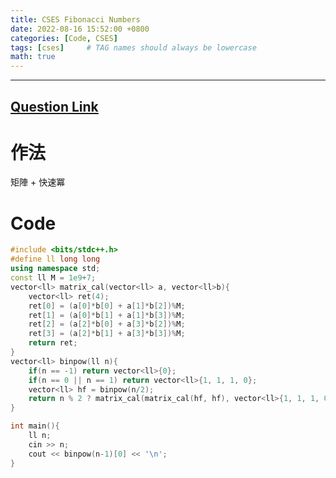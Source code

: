 ```yaml
---
title: CSES Fibonacci Numbers
date: 2022-08-16 15:52:00 +0800
categories: [Code, CSES]
tags: [cses]     # TAG names should always be lowercase
math: true
---
```


---
## [Question Link](https://cses.fi/problemset/task/1722 "CSES-Fibonacci Numbers")

**作法**
===

矩陣 + 快速冪

**Code**
===

```cpp
#include <bits/stdc++.h>
#define ll long long
using namespace std;
const ll M = 1e9+7;
vector<ll> matrix_cal(vector<ll> a, vector<ll>b){
    vector<ll> ret(4);
    ret[0] = (a[0]*b[0] + a[1]*b[2])%M;
    ret[1] = (a[0]*b[1] + a[1]*b[3])%M;
    ret[2] = (a[2]*b[0] + a[3]*b[2])%M;
    ret[3] = (a[2]*b[1] + a[3]*b[3])%M;
    return ret;
}
vector<ll> binpow(ll n){
    if(n == -1) return vector<ll>{0};
    if(n == 0 || n == 1) return vector<ll>{1, 1, 1, 0};
    vector<ll> hf = binpow(n/2);
    return n % 2 ? matrix_cal(matrix_cal(hf, hf), vector<ll>{1, 1, 1, 0}) : matrix_cal(hf, hf);
}

int main(){
    ll n;
    cin >> n;
    cout << binpow(n-1)[0] << '\n';
}
```